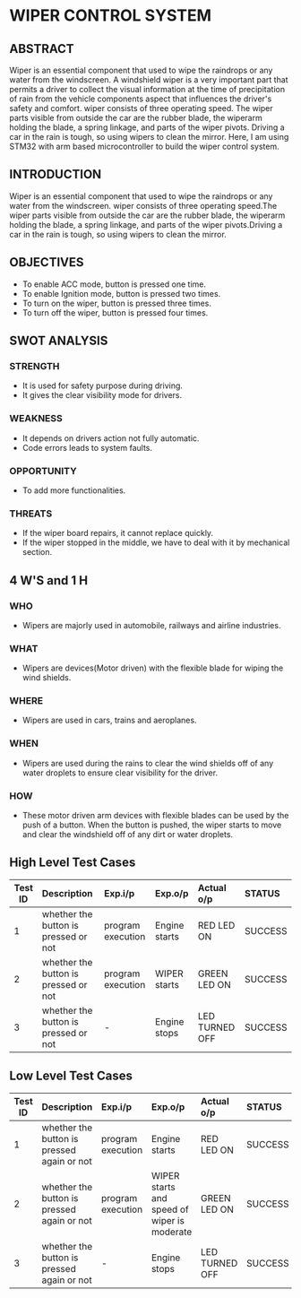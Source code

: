 # WIPER CONTROL SYSTEM
## ABSTRACT
  Wiper is an essential component that used to wipe the raindrops or any water from the windscreen. A windshield wiper is a very important part that permits a driver to collect the visual information at the time of precipitation of rain from the vehicle components aspect that influences the driver's safety and comfort. wiper consists of three operating speed. The wiper parts visible from outside the car are the rubber blade, the wiperarm holding the blade, a spring linkage, and parts of the wiper pivots. Driving a car in the rain is tough, so using wipers to clean the mirror. Here, I am using STM32 with arm based microcontroller to build the wiper control system.
## INTRODUCTION
Wiper is an essential component that used to wipe the raindrops or any water from the windscreen. wiper consists of three operating speed.The wiper parts visible from outside the car are the rubber blade, the wiperarm holding the blade, a spring linkage, and parts of the wiper pivots.Driving a car in the rain is tough, so using wipers to clean the mirror.

## OBJECTIVES
  * To enable ACC mode, button is pressed one time.
  * To enable Ignition mode, button is pressed two times.
  * To turn on the wiper, button is pressed three times.
  * To turn off the wiper, button is pressed four times.

## SWOT ANALYSIS
### STRENGTH
  * It is used for safety purpose during driving.
  * It gives the clear visibility mode for drivers.
### WEAKNESS
  * It depends on drivers action not fully automatic.
  * Code errors leads to system faults.
### OPPORTUNITY
  * To add more functionalities.
### THREATS
  * If the wiper board repairs, it cannot replace quickly.
  * If the wiper stopped in the middle, we have to deal with it by mechanical section.

## 4 W'S and 1 H
### WHO
  *  Wipers are majorly used in automobile, railways and airline industries.
### WHAT
  *  Wipers are devices(Motor driven) with the flexible blade for wiping the wind shields.
### WHERE
  *  Wipers are used in cars, trains and aeroplanes.
### WHEN
  *  Wipers are used during the rains to clear the wind shields off of any water droplets to ensure clear visibility for the driver.
### HOW
  *  These motor driven arm devices with flexible blades can be used by the push of a button. When the button is pushed, the wiper starts to move and clear the windshield off of any dirt or water droplets.


## High Level Test Cases
| Test ID | Description | Exp.i/p | Exp.o/p | Actual o/p | STATUS |
| --------|:------------|:--------|:--------|:-----------|:-------------|
| 1 | whether the button is pressed or not  | program execution |Engine starts | RED LED ON| SUCCESS |
| 2 | whether the button is pressed or not  | program execution | WIPER starts | GREEN LED ON| SUCCESS |
| 3 | whether the button is pressed or not  | - | Engine stops | LED TURNED OFF| SUCCESS |




## Low Level Test Cases
| Test ID | Description | Exp.i/p | Exp.o/p | Actual o/p | STATUS |
| --------|:------------|:--------|:--------|:-----------|:-------------|
| 1 | whether the button is pressed again or not  | program execution | Engine starts | RED LED ON| SUCCESS |
| 2 | whether the button is pressed again or not | program execution | WIPER starts and speed of wiper is moderate | GREEN LED ON| SUCCESS |
| 3 | whether the button is pressed again or not | - | Engine stops | LED TURNED OFF| SUCCESS |




